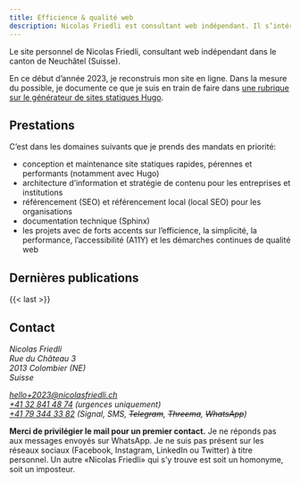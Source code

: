 ```yaml
---
title: Efficience & qualité web
description: Nicolas Friedli est consultant web indépendant. Il s’intéresse en particulier aux générateurs de sites statiques, au web pérenne, accessible et performant.
---
```


Le site personnel de Nicolas Friedli, consultant web indépendant dans le canton de Neuchâtel (Suisse).

En ce début d’année 2023, je reconstruis mon site en ligne. Dans la mesure du possible, je documente ce que je suis en train de faire dans [une rubrique sur le générateur de sites statiques Hugo](/hugo/).

## Prestations

C’est dans les domaines suivants que je prends des mandats en priorité:

- conception et maintenance site statiques rapides, pérennes et performants (notamment avec Hugo)
- architecture d’information et stratégie de contenu pour les entreprises et institutions 
- référencement (SEO) et référencement local (local SEO) pour les organisations
- documentation technique (Sphinx)
- les projets avec de forts accents sur l’efficience, la simplicité, la performance, l’accessibilité (A11Y) et les démarches continues de qualité web

## Dernières publications

{{< last >}}

## Contact

<address>

Nicolas Friedli  
Rue du Château 3  
2013 Colombier (NE)  
Suisse

[hello+2023@nicolasfriedli.ch](mailto:hello+2023@nicolasfriedli.ch)  
[+41 32 841 48 74](tel:+41328414874) (urgences uniquement)  
[+41 79 344 33 82](tel:+41793443382) (Signal, SMS, ~~Telegram~~, ~~Threema~~, ~~WhatsApp~~)

</address>

**Merci de privilégier le mail pour un premier contact.** Je ne réponds pas aux messages envoyés sur WhatsApp. Je ne suis pas présent sur les réseaux sociaux (Facebook, Instagram, LinkedIn ou Twitter) à titre personnel. Un autre «Nicolas Friedli» qui s’y trouve est soit un homonyme, soit un imposteur.